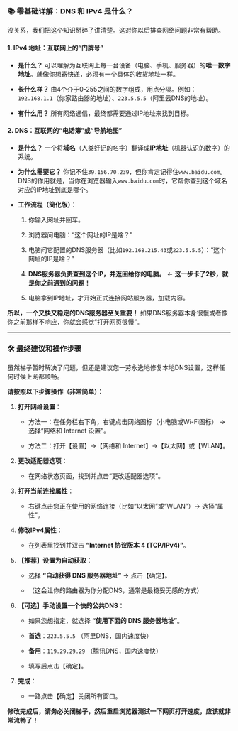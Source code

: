 ### 📚 零基础详解：DNS 和 IPv4 是什么？

没关系，我们把这个知识掰碎了讲清楚。这对你以后排查网络问题非常有帮助。

#### 1. IPv4 地址：互联网上的“门牌号”

- **是什么？** 可以理解为互联网上每一台设备（电脑、手机、服务器）的**唯一数字地址**。就像你想寄快递，必须有一个具体的收货地址一样。
    
- **长什么样？** 由4个介于0-255之间的数字组成，用点分隔。例如：`192.168.1.1`（你家路由器的地址）、`223.5.5.5`（阿里云DNS的地址）。
    
- **有什么用？** 所有网络通信，最终都需要通过IP地址来找到目标。
    

#### 2. DNS：互联网的“电话簿”或“导航地图”

- **是什么？** 一个将**域名**（人类好记的名字）翻译成**IP地址**（机器认识的数字）的系统。
    
- **为什么需要它？** 你记不住`39.156.70.239`，但你肯定记得住`www.baidu.com`。DNS的作用就是，当你在浏览器输入`www.baidu.com`时，它帮你查到这个域名对应的IP地址到底是哪个。
    
- **工作流程（简化版）**：
    
    1. 你输入网址并回车。
        
    2. 浏览器问电脑：“这个网址的IP是啥？”
        
    3. 电脑问它配置的DNS服务器（比如`192.168.215.43`或`223.5.5.5`）：“这个网址的IP是啥？”
        
    4. **DNS服务器负责查到这个IP，并返回给你的电脑。** <- **这一步卡了2秒，就是你之前遇到的问题！**
        
    5. 电脑拿到IP地址，才开始正式连接网站服务器，加载内容。
        

**所以，一个又快又稳定的DNS服务器至关重要！** 如果DNS服务器本身很慢或者像你之前那样不响应，你就会感觉“打开网页很慢”。

---

### 🛠️ 最终建议和操作步骤

虽然梯子暂时解决了问题，但还是建议您一劳永逸地修复本地DNS设置，这样任何时候上网都顺畅。

**请按照以下步骤操作（非常简单）：**

1. **打开网络设置**：
    
    - 方法一：在任务栏右下角，右键点击网络图标（小电脑或Wi-Fi图标） -> 选择“网络和 Internet 设置”。
        
    - 方法二：打开【设置】->【网络和 Internet】->【以太网】或【WLAN】。
        
2. **更改适配器选项**：
    
    - 在网络状态页面，找到并点击“更改适配器选项”。
        
3. **打开当前连接属性**：
    
    - 右键点击您正在使用的网络连接（比如“以太网”或“WLAN”）-> 选择“属性”。
        
4. **修改IPv4属性**：
    
    - 在列表里找到并双击 **“Internet 协议版本 4 (TCP/IPv4)”**。
        
5. **【推荐】设置为自动获取**：
    
    - 选择 **“自动获得 DNS 服务器地址”** -> 点击【确定】。
        
    - （这会让你的路由器为你分配DNS，通常是最稳妥无感的方式）
        
6. **【可选】手动设置一个快的公共DNS**：
    
    - 如果您想指定，就选择 **“使用下面的 DNS 服务器地址”**。
        
    - **首选**：`223.5.5.5` （阿里DNS，国内速度快）
        
    - **备用**：`119.29.29.29` （腾讯DNS，国内速度快）
        
    - 填写后点击【确定】。
        
7. **完成**：
    
    - 一路点击【确定】关闭所有窗口。
        

**修改完成后，请务必关闭梯子，然后重启浏览器测试一下网页打开速度，应该就非常流畅了！**